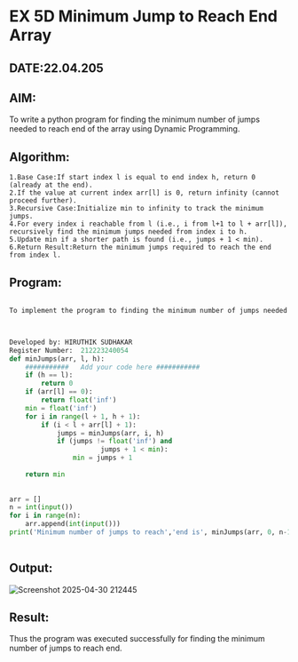 # EX 5D Minimum Jump to Reach End Array
## DATE:22.04.205
## AIM:
To write a python program for finding the minimum number of jumps needed to reach end of the array using Dynamic Programming.

## Algorithm:
```
1.Base Case:If start index l is equal to end index h, return 0 (already at the end).
2.If the value at current index arr[l] is 0, return infinity (cannot proceed further).
3.Recursive Case:Initialize min to infinity to track the minimum jumps.
4.For every index i reachable from l (i.e., i from l+1 to l + arr[l]), recursively find the minimum jumps needed from index i to h.
5.Update min if a shorter path is found (i.e., jumps + 1 < min).
6.Return Result:Return the minimum jumps required to reach the end from index l.
```
## Program:
```PYTHON

To implement the program to finding the minimum number of jumps needed to reach end of the array.



Developed by: HIRUTHIK SUDHAKAR
Register Number:  212223240054
def minJumps(arr, l, h):
    ###########   Add your code here ###########
    if (h == l):
        return 0
    if (arr[l] == 0):
        return float('inf')
    min = float('inf')
    for i in range(l + 1, h + 1):
        if (i < l + arr[l] + 1):
            jumps = minJumps(arr, i, h)
            if (jumps != float('inf') and
                       jumps + 1 < min):
                min = jumps + 1
 
    return min
    
    
arr = []
n = int(input()) 
for i in range(n):
    arr.append(int(input()))
print('Minimum number of jumps to reach','end is', minJumps(arr, 0, n-1))
 
```

## Output:
![Screenshot 2025-04-30 212445](https://github.com/user-attachments/assets/527390d5-a6d2-41cb-9974-901577a40c1c)

## Result:
Thus the program was executed successfully for finding the minimum number of jumps to reach end.
